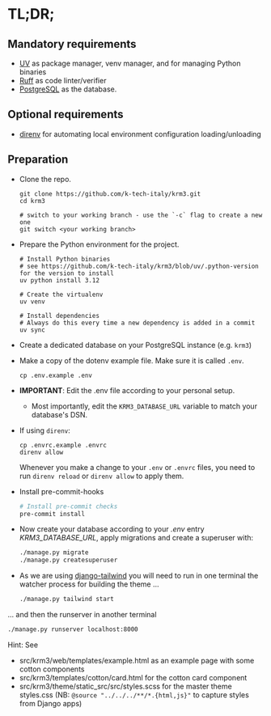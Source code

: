 # TL;DR;

## Mandatory requirements

- [UV](https://docs.astral.sh/uv/getting-started/installation/) as package manager, venv manager, and for managing Python binaries
- [Ruff](https://docs.astral.sh/ruff/installation/) as code linter/verifier
- [PostgreSQL](https://postgresql.org) as the database.

## Optional requirements

- [direnv](https://direnv.net/docs/installation.html) for automating local environment configuration loading/unloading

## Preparation

* Clone the repo.

    ```shell
    git clone https://github.com/k-tech-italy/krm3.git
    cd krm3

    # switch to your working branch - use the `-c` flag to create a new one
    git switch <your working branch>
    ```

* Prepare the Python environment for the project.

    ```shell
    # Install Python binaries
    # see https://github.com/k-tech-italy/krm3/blob/uv/.python-version for the version to install
    uv python install 3.12

    # Create the virtualenv
    uv venv

    # Install dependencies
    # Always do this every time a new dependency is added in a commit
    uv sync
    ```

* Create a dedicated database on your PostgreSQL instance (e.g. `krm3`)

* Make a copy of the dotenv example file. Make sure it is called `.env`.

    ```shell
    cp .env.example .env
    ```

* **IMPORTANT**: Edit the .env file according to your personal setup.
  * Most importantly, edit the `KRM3_DATABASE_URL` variable to match your database's DSN.

* If using `direnv`:
    ```shell
    cp .envrc.example .envrc
    direnv allow
    ```
  Whenever you make a change to your `.env` or `.envrc` files, you need to run `direnv reload` or `direnv allow` to apply them.

- Install pre-commit-hooks
  ```bash
  # Install pre-commit checks
  pre-commit install
  ```

- Now create your database according to your _.env_ entry *KRM3_DATABASE_URL*, apply migrations and create a superuser with:
  ```bash
  ./manage.py migrate
  ./manage.py createsuperuser
  ```

- As we are using [django-tailwind](https://django-tailwind.readthedocs.io/en/latest/) you will need to run in one
terminal the watcher process for building the theme ...

  ```bash
  ./manage.py tailwind start
  ```

... and then the runserver in another terminal

  ```bash
  ./manage.py runserver localhost:8000
  ```

Hint: See
- src/krm3/web/templates/example.html as an example page with some cotton components
- src/krm3/templates/cotton/card.html for the cotton card component
- src/krm3/theme/static_src/src/styles.scss for the master theme styles.css
(NB: `@source "../../../**/*.{html,js}"` to capture styles from Django apps)
